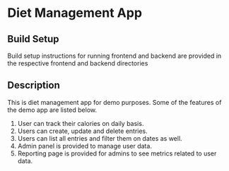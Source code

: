 # Diet Management App

## Build Setup

Build setup instructions for running frontend and backend are provided in the respective frontend and backend directories

## Description

This is diet management app for demo purposes. Some of the features of the demo app are listed below.

1. User can track their calories on daily basis.
2. Users can create, update and delete entries.
3. Users can list all entries and filter them on dates as well.
4. Admin panel is provided to manage user data.
5. Reporting page is provided for admins to see metrics related to user data.
